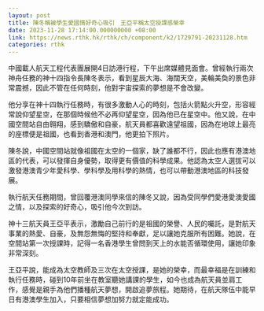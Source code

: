 ```yaml
---
layout: post
title: 陳冬稱被學生愛國情好奇心吸引　王亞平稱太空授課感榮幸
date: 2023-11-28 17:14:00.000000000 +08:00
link: https://news.rthk.hk/rthk/ch/component/k2/1729791-20231128.htm
categories: rthk
---
```


中國載人航天工程代表團展開4日訪港行程，下午出席媒體見面會。曾經執行兩次神舟任務的神十四指令長陳冬表示，看到星辰大海、海闊天空，美輪美奐的景色非常震撼，因此不管在任何時刻，他對宇宙探索的夢想是不會改變。

他分享在神十四執行任務時，有很多激動人心的時刻，包括火箭點火升空，形容經常說仰望星空，在那個時候他不必再仰望星空，因為他已在星空中。他又說，在中國空間站自由翱翔，感到驕傲和自豪，航天員都喜歡遠望祖國，因為在地球上最亮的座標便是祖國，也看到香港和澳門，他更拍下照片。

陳冬說，中國空間站就像祖國在太空的一個家，缺了誰都不行，因此也應有港澳地區的代表，可以發揮自身優勢，取得更有價值的科學成果。他認為太空人選拔可以激發港澳青少年愛科學、學科學及用科學的熱情，也可以帶動港澳地區的科技發展。

執行航天任務期間，曾回覆港澳同學來信的陳冬又說，因為受同學們愛港愛澳愛國之情，以及探索的好奇心，吸引他今次到訪。

神十三航天員王亞平表示，激勵自己前行的是祖國的榮譽、人民的囑託，是對航天事業的熱愛、自豪，及無怨無悔的堅持和奉獻，足以讓她克服所有困難。她說，在空間站第一次授課時，記得一名香港學生曾問到天上的水能否循環使用，讓她印象非常深刻。

王亞平說，能成為太空教師及三次在太空授課，是她的榮幸，而最幸福是在訓練和執行任務時，碰到10年前坐在教室聽她講課的學生，如今也成為航天員並肩工作，感覺是親手為他們播種航天夢想，開啟追夢旅程。她期待，在航天隊伍中能早日有港澳學生加入，只要相信夢想加努力就定能成功。
